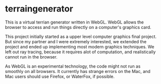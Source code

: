 # terraingenerator

This is a virtual terrian generator written in WebGL. WebGL allows the browser to access and run things directly on a computer's graphics card. 

This project initially started as a upper level computer graphics final project. But since my partner and I were extremely interested, we extended the project and ended up implementing most modern graphics techniques. We left out ray tracing, because it requires alot of computation, and realistically cannot run in the browser.

As WebGL is an experimental technology, the code might not run as smoothly on all browsers. It currently has strange errors on the Mac, and Mac users should use Firefox, or WaterFox, if possible. 
